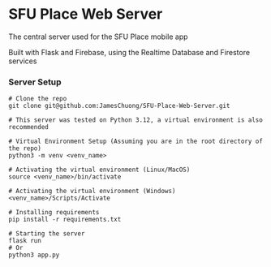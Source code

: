 # SFU Place Web Server
The central server used for the SFU Place mobile app

Built with Flask and Firebase, using the Realtime Database and 
Firestore services

### Server Setup

```
# Clone the repo
git clone git@github.com:JamesChuong/SFU-Place-Web-Server.git

# This server was tested on Python 3.12, a virtual environment is also recommended

# Virtual Environment Setup (Assuming you are in the root directory of the repo)
python3 -m venv <venv_name>

# Activating the virtual environment (Linux/MacOS)
source <venv_name>/bin/activate

# Activating the virtual environment (Windows)
<venv_name>/Scripts/Activate

# Installing requirements
pip install -r requirements.txt

# Starting the server
flask run
# Or 
python3 app.py
```
